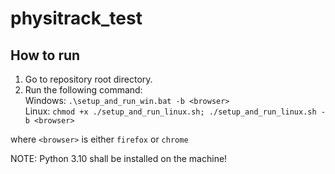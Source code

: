 # physitrack_test 

## How to run  

1. Go to repository root directory.
2. Run the following command:   
Windows: ```.\setup_and_run_win.bat -b <browser>```   
Linux: ```chmod +x ./setup_and_run_linux.sh; ./setup_and_run_linux.sh -b <browser>```   

where ```<browser>``` is either ```firefox``` or ```chrome```   

NOTE: Python 3.10 shall be installed on the machine!  

